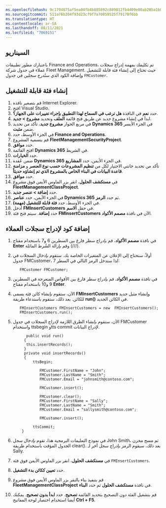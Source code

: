 ```yaml
---
ms.openlocfilehash: 9c1794875af5ea04fb4b885892c889012fb4d09e00ab28ba1b03617e2e42d27c
ms.sourcegitcommit: 511a76b204f93d23cf9f7a70059525f79170f6bb
ms.translationtype: HT
ms.contentlocale: ar-SA
ms.lasthandoff: 08/11/2021
ms.locfileid: "7069151"
---
```

## <a name="scenario"></a>السيناريو
باعتبارك مطور تطبيقات Finance and Operations، تم تكليفك بمهمة إدراج سجلات عملاء في جدول شركة Fleet Management. حيث تحتاج إلى إنشاء فئة قابلة للتشغيل وإضافة الكود الذي ستُدرج سجلين في جدول `FMCustomer`.


## <a name="create-a-runnable-class"></a>إنشاء فئة قابلة للتشغيل 

1. قم بتصغير نافذة Internet Explorer.
1. افتح Visual Studio.
1. حدد **نعم** في النافذة **هل ترغب في السماح لهذا التطبيق بإجراء تغييرات على الجهاز؟**.
1. ابدأ في إنشاء مشروع جديد عن طريق فتح قائمة **الملف** وتحديد **مشروع > جديد**.
1. في مربع الحوار **مشروع جديد**، تأكد من تحديد **Dynamics 365** في الجزء الأيسر ضمن **مثبت**.
1. في الجزء الأوسط، حدد **Finance and Operations**.
1. قم بتسمية المشروع **FleetManagementSecurityProject**.
1. حدد **موافق**.
1. افتح القائمة **Dynamics 365** في الشريط.
1. حدد **الخيارات**.
1. ضمن عُقدة **Dynamics 365** في الجزء الأيمن، حدد **المشاريع**.
1. تأكد من تحديد خانتي الاختيار لكل من **تنظيم المشروعات حسب نوع العنصر** و **مزامنة قاعدة البيانات في البناء الخاص بالمشروع الذي تم إنشاؤه حديثاً**.
1. حدد **موافق**.
1. في **مستكشف الحلول**، انقر بزر الماوس الأيمن فوق مشروع **FleetManagementClassProject**.
1. حدد **إضافة > عنصر جديد**.
1. في الجزء الأيمن، حدد **عناصر Dynamics 365** ثم حدد **الرمز**.
1. في الجزء الأوسط، حدد **فئة قابلة للتشغيل (مهمة)**.
1. أدخل **FMInsertCustomers** في حقل **الاسم**.
1. حدد **إضافة**. سيتم فتح فئة **FMInsertCustomers** الآن في نافذة **مصمم الأكواد**.

## <a name="add-code-to-insert-customer-records"></a>إضافة كود لإدراج سجلات العملاء 

1. في نافذة **مصمم الأكواد**، قم بإدراج سطر فارغ بين السطرين 6 و7 باستخدام مفتاح **Enter** وقم بإزالة الشُرط المائلة (///).
2. أولاً، ستحتاج إلى الإعلان عن المتغيرات الخاصة بك. ستقوم بإدخال السجلات في جدول FMCustomer، لذا ستدخل الرمز التالي في السطر 7:

    ```xpp
       FMCustomer FMCustomer;
    ```

3. في نافذة **مصمم الأكواد**، قم بإدراج سطر فارغ بين الأقواس المتعرجة في السطرين 9 و10 باستخدام مفتاح **Enter**.
4. الآن، ستقوم بإنشاء كائن فئة يسمى **FMInsertCustomers** وإنشاء مثيل جديد للكائن. بعد ذلك، ستقوم باستدعاء طريقة **run()** في الكائن الجديد. 

    ```xpp
       FMInsertCustomers FMInsertCustomers = new  FMInsertCustomers();
       FMInsertCustomers.run();
    ``` 

5. الآن، ستقوم بإنشاء الطرق اللازمة لإدراج السجلات في جدول FMCustomer واستخدام ttsbegin وtts commit لإدراج البيانات. 

    ```xpp
          public void run()
         {
          this.insertRecords();
         }
         private void insertRecords()
         {
             ttsBegin;

                FMCustomer.FirstName = "John";
                FMCustomer.LastName = "Smith";
                FMCustomer.Email = "johnsmith@contoso.com";

                FMCustomer.insert();

                FMCustomer.clear();
                FMCustomer.FirstName = "Sally";
                FMCustomer.LastName = "Smith";
                FMCustomer.Email = "sallysmith@contoso.com";

                FMCustomer.insert();

             ttsCommit;
        }
    ```

6. في نموذج التعليمات البرمجية هذا، تقوم بإدخال سجل John Smith، ثم مسح مخزن الجدول المؤقت باستخدام طريقة clear(). بعد ذلك، سيقوم الرمز بإدراج سجل آخر لـ Sally. 
7. في **مستكشف الحلول**، انقر بزر الماوس الأيمن فوق فئة `FMInsertCustomers`.
7. حدد **تعيين ككائن بدء التشغيل**.
8. قم بتنفيذ بناء بالنقر بزر الماوس الأيمن فوق مشروع **FleetManagementClassProject** في نافذة **مستكشف الحلول** ثم حدد **البناء**.
9. قم بتشغيل الفئة دون التصحيح بتحديد القائمة **تصحيح**. حدد **ابدأ بدون تصحيح**. يمكنك أيضا استخدام اختصار لوحة المفاتيح **Ctrl + F5**.



